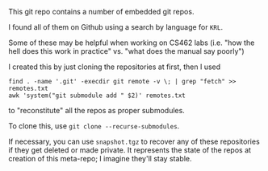 This git repo contains a number of embedded git repos.

I found all of them on Github using a search by language for `KRL`.

Some of these may be helpful when working on CS462 labs (i.e. "how the hell does this work in practice" vs. "what does the manual say poorly")

I created this by just cloning the repositories at first, then I used 
```
find . -name '.git' -execdir git remote -v \; | grep "fetch" >> remotes.txt
awk 'system("git submodule add " $2)' remotes.txt
```
to "reconstitute" all the repos as proper submodules.

To clone this, use `git clone --recurse-submodules`.

If necessary, you can use `snapshot.tgz` to recover any of these repositories if they get deleted or made private.  It represents the state of the repos at creation of this meta-repo; I imagine they'll stay stable.

